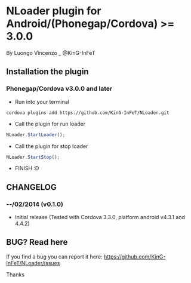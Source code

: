 # NLoader plugin for Android/(Phonegap/Cordova) >= 3.0.0
By Luongo Vincenzo _ @KinG-InFeT


## Installation the plugin

### Phonegap/Cordova v3.0.0 and later


* Run into your terminal

```text
cordova plugins add https://github.com/KinG-InFeT/NLoader.git
```

* Call the plugin for run loader

```javascript
NLoader.StartLoader();
```

* Call the plugin for stop loader

```javascript
NLoader.StartStop();
```

* FINISH :D



## CHANGELOG

### --/02/2014 (v0.1.0)
* Initial release (Tested with Cordova 3.3.0, platform android v4.3.1 and 4.4.2)



## BUG? Read here

If you find a bug you can report it here: https://github.com/KinG-InFeT/NLoader/issues


Thanks